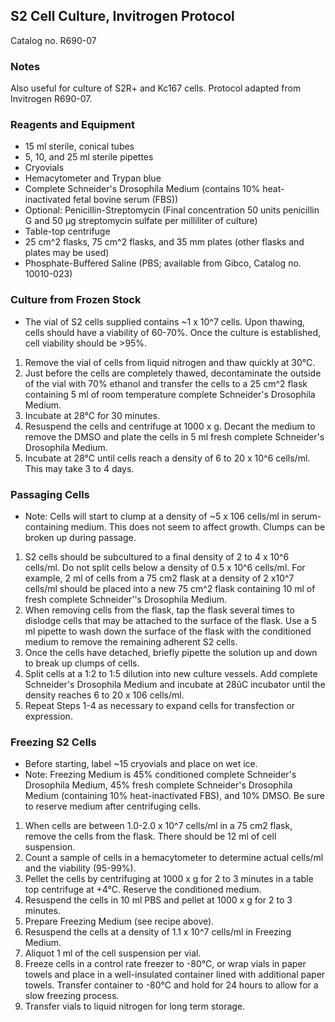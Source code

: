 ## S2 Cell Culture, Invitrogen Protocol
Catalog no. R690-07

### Notes
Also useful for culture of S2R+ and Kc167 cells.  Protocol adapted from Invitrogen R690-07.


### Reagents and Equipment
* 15 ml sterile, conical tubes
* 5, 10, and 25 ml sterile pipettes
* Cryovials
* Hemacytometer and Trypan blue
* Complete Schneider's Drosophila Medium (contains 10% heat-inactivated fetal
bovine serum (FBS))
* Optional: Penicillin-Streptomycin (Final concentration 50 units penicillin G and
50 μg streptomycin sulfate per milliliter of culture)
* Table-top centrifuge
* 25 cm^2 flasks, 75 cm^2 flasks, and 35 mm plates (other flasks and plates may be used)
* Phosphate-Buffered Saline (PBS; available from Gibco, Catalog no. 10010-023)

### Culture from Frozen Stock 
* The vial of S2 cells supplied contains ~1 x 10^7 cells. Upon thawing, cells should have a viability of 60-70%. Once the culture is established, cell viability should be >95%.
1. Remove the vial of cells from liquid nitrogen and thaw quickly at 30°C.
2. Just before the cells are completely thawed, decontaminate the outside of the vial
with 70% ethanol and transfer the cells to a 25 cm^2 flask containing 5 ml of room
temperature complete Schneider's Drosophila Medium.
3. Incubate at 28°C for 30 minutes.
4. Resuspend the cells and centrifuge at 1000 x g. Decant the medium to remove the
DMSO and plate the cells in 5 ml fresh complete Schneider's Drosophila Medium.
5. Incubate at 28°C until cells reach a density of 6 to 20 x 10^6 cells/ml. This may take 3
to 4 days.

### Passaging Cells 
* Note: Cells will start to clump at a density of ~5 x 106 cells/ml in serum-containing medium. This does not seem to affect growth. Clumps can be broken up during passage.
1. S2 cells should be subcultured to a final density of 2 to 4 x 10^6 cells/ml. Do not split
cells below a density of 0.5 x 10^6 cells/ml.
For example, 2 ml of cells from a 75 cm2 flask at a density of 2 x10^7 cells/ml should
be placed into a new 75 cm^2 flask containing 10 ml of fresh complete Schneider''s
Drosophila Medium.
2. When removing cells from the flask, tap the flask several times to dislodge cells that
may be attached to the surface of the flask. Use a 5 ml pipette to wash down the
surface of the flask with the conditioned medium to remove the remaining adherent
S2 cells.
3. Once the cells have detached, briefly pipette the solution up and down to break up
clumps of cells.
4. Split cells at a 1:2 to 1:5 dilution into new culture vessels. Add complete Schneider's
Drosophila Medium and incubate at 28ûC incubator until the density reaches
6 to 20 x 106 cells/ml.
5. Repeat Steps 1-4 as necessary to expand cells for transfection or expression.

### Freezing S2 Cells 
*  Before starting, label ~15 cryovials and place on wet ice.
* Note: Freezing Medium is 45% conditioned complete Schneider's Drosophila Medium, 45% fresh complete Schneider's Drosophila Medium (containing 10% heat-inactivated FBS), and 10% DMSO. Be sure to reserve medium after centrifuging cells.
1. When cells are between 1.0-2.0 x 10^7 cells/ml in a 75 cm2 flask, remove the cells
from the flask. There should be 12 ml of cell suspension.
2. Count a sample of cells in a hemacytometer to determine actual cells/ml and the
viability (95-99%).
3. Pellet the cells by centrifuging at 1000 x g for 2 to 3 minutes in a table top centrifuge
at +4°C. Reserve the conditioned medium.
4. Resuspend the cells in 10 ml PBS and pellet at 1000 x g for 2 to 3 minutes.
5. Prepare Freezing Medium (see recipe above).
6. Resuspend the cells at a density of 1.1 x 10^7 cells/ml in Freezing Medium.
7. Aliquot 1 ml of the cell suspension per vial.
8. Freeze cells in a control rate freezer to -80°C, or wrap vials in paper towels and place
in a well-insulated container lined with additional paper towels. Transfer container to
-80°C and hold for 24 hours to allow for a slow freezing process.
9. Transfer vials to liquid nitrogen for long term storage.